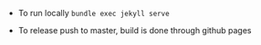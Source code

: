- To run locally
  `bundle exec jekyll serve`

- To release
  push to master, build is done through github pages
